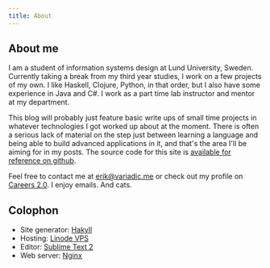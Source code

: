 ```yaml
---
title: About
---
```


## About me

I am a student of information systems design at Lund University, Sweden. Currently taking a break from my third year studies, I work on a few projects of my own. I like Haskell, Clojure, Python, in that order, but I also have some experience in Java and C#. I work as a part time lab instructor and mentor at my department.

This blog will probably just feature basic write ups of small time projects in whatever technologies I got worked up about at the moment. There is often a serious lack of material on the step just between learning a language and being able to build advanced applications in it, and that's the area I'll be aiming for in my posts. The source code for this site is [available for reference on github][variadicgh].

Feel free to contact me at <erik@variadic.me> or check out my profile on [Careers 2.0][careers]. I enjoy emails. And cats.

## Colophon

- Site generator: [Hakyll][hakyll]
- Hosting: [Linode VPS][linode]
- Editor: [Sublime Text 2][subl]
- Web server: [Nginx][nginx]

[hakyll]: http://jaspervdj.be/hakyll/
[markdown]: http://daringfireball.net/projects/markdown/
[subl]: http://www.sublimetext.com/2
[nginx]: http://nginx.org/
[linode]: http://www.linode.com/?r=149bc10682eeaffb72d9bd6e7a4e722c5687768a
[variadicgh]: https://github.com/eakron/variadic.me
[careers]: http://careers.stackoverflow.com/eakron
